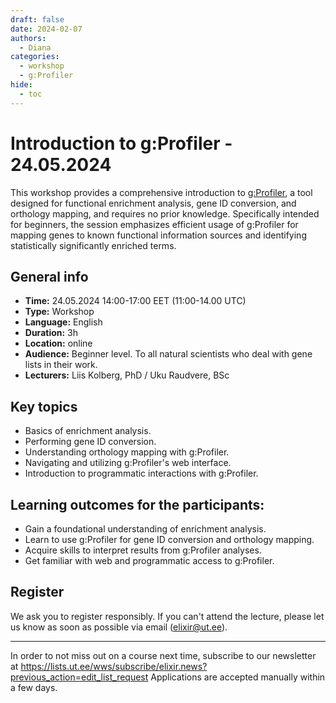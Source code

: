 ```yaml
---
draft: false
date: 2024-02-07
authors:
  - Diana
categories:
  - workshop
  - g:Profiler
hide:
  - toc
---
```


# Introduction to g:Profiler - 24.05.2024

This workshop provides a comprehensive introduction to [g:Profiler](https://biit.cs.ut.ee/gprofiler/gost), a tool designed for functional enrichment analysis, gene ID conversion, and orthology mapping, and requires no prior knowledge. Specifically intended for beginners, the session emphasizes efficient usage of g:Profiler for mapping genes to known functional information sources and identifying statistically significantly enriched terms.

<!-- more -->
## General info 

* __Time:__ 24.05.2024 14:00-17:00 EET (11:00-14.00 UTC)
* __Type:__ Workshop
* __Language:__ English
* __Duration:__ 3h
* __Location:__ online
* __Audience:__ Beginner level. To all natural scientists who deal with gene lists in their work.
* __Lecturers:__  Liis Kolberg, PhD / Uku Raudvere, BSc



## Key topics

* Basics of enrichment analysis.
* Performing gene ID conversion.
* Understanding orthology mapping with g:Profiler.
* Navigating and utilizing g:Profiler's web interface.
* Introduction to programmatic interactions with g:Profiler.

## Learning outcomes for the participants:

* Gain a foundational understanding of enrichment analysis.
* Learn to use g:Profiler for gene ID conversion and orthology mapping.
* Acquire skills to interpret results from g:Profiler analyses.
* Get familiar with web and programmatic access to g:Profiler.

## Register

We ask you to register responsibly. If you can't attend the lecture, please let us know as soon as possible via email (elixir@ut.ee).

---

In order to not miss out on a course next time, subscribe to our newsletter at  https://lists.ut.ee/wws/subscribe/elixir.news?previous_action=edit_list_request
Applications are accepted manually within a few days. 
